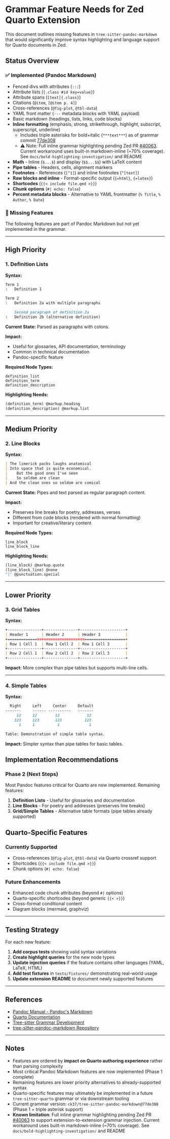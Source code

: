 # Grammar Feature Needs for Zed Quarto Extension

This document outlines missing features in `tree-sitter-pandoc-markdown` that would significantly improve syntax highlighting and language support for Quarto documents in Zed.

## Status Overview

### ✅ Implemented (Pandoc Markdown)
- Fenced divs with attributes (`:::`)
- Attribute lists (`{.class #id key=value}`)
- Attribute spans (`[text]{.class}`)
- Citations (`@item`, `[@item p. 4]`)
- Cross-references (`@fig-plot`, `@tbl-data`)
- YAML front matter (`---` metadata blocks with YAML payload)
- Basic markdown (headings, lists, links, code blocks)
- **Inline formatting** (emphasis, strong, strikethrough, highlight, subscript, superscript, underline)
  - Includes triple asterisks for bold+italic (`***text***`) as of grammar commit [77de308](https://github.com/ck37/tree-sitter-pandoc-markdown/commit/77de308d04c994a2a3fa2056e66fae6a5630fb87)
  - ⚠️ Note: Full inline grammar highlighting pending Zed PR [#40063](https://github.com/zed-industries/zed/pull/40063). Current workaround uses built-in markdown-inline (~70% coverage). See `docs/bold-highlighting-investigation/` and README
- **Math** - Inline (`$...$`) and display (`$$...$$`) with LaTeX content
- **Pipe tables** - Headers, cells, alignment markers
- **Footnotes** - References (`[^1]`) and inline footnotes (`^[text]`)
- **Raw blocks and inline** - Format-specific output (`{=html}`, `{=latex}`)
- **Shortcodes** (`{{< include file.qmd >}}`)
- **Chunk options** (`#| echo: false`)
- **Percent metadata blocks** - Alternative to YAML frontmatter (`% Title`, `% Author`, `% Date`)

### 🔴 Missing Features

The following features are part of Pandoc Markdown but not yet implemented in the grammar.

---

## High Priority

### 1. Definition Lists

**Syntax:**
```markdown
Term 1
:   Definition 1

Term 2
:   Definition 2a with multiple paragraphs

    Second paragraph of definition 2a
:   Definition 2b (alternative definition)
```

**Current State:** Parsed as paragraphs with colons.

**Impact:**
- Useful for glossaries, API documentation, terminology
- Common in technical documentation
- Pandoc-specific feature

**Required Node Types:**
```
definition_list
definition_term
definition_description
```

**Highlighting Needs:**
```scheme
(definition_term) @markup.heading
(definition_description) @markup.list
```

---

## Medium Priority

### 2. Line Blocks

**Syntax:**
```markdown
| The limerick packs laughs anatomical
| Into space that is quite economical.
|    But the good ones I've seen
|    So seldom are clean
| And the clean ones so seldom are comical
```

**Current State:** Pipes and text parsed as regular paragraph content.

**Impact:**
- Preserves line breaks for poetry, addresses, verses
- Different from code blocks (rendered with normal formatting)
- Important for creative/literary content

**Required Node Types:**
```
line_block
line_block_line
```

**Highlighting Needs:**
```scheme
(line_block) @markup.quote
(line_block_line) @none
"|" @punctuation.special
```

---

## Lower Priority

### 3. Grid Tables

**Syntax:**
```markdown
+---------------+---------------+--------------------+
| Header 1      | Header 2      | Header 3           |
+===============+===============+====================+
| Row 1 Cell 1  | Row 1 Cell 2  | Row 1 Cell 3       |
+---------------+---------------+--------------------+
| Row 2 Cell 1  | Row 2 Cell 2  | Row 2 Cell 3       |
+---------------+---------------+--------------------+
```

**Impact:** More complex than pipe tables but supports multi-line cells.

---

### 4. Simple Tables

**Syntax:**
```markdown
  Right     Left     Center     Default
-------     ------ ----------   -------
     12     12        12            12
    123     123       123          123
      1     1          1             1

Table: Demonstration of simple table syntax.
```

**Impact:** Simpler syntax than pipe tables for basic tables.


## Implementation Recommendations

### Phase 2 (Next Steps)

Most Pandoc features critical for Quarto are now implemented. Remaining features:

1. **Definition Lists** - Useful for glossaries and documentation
2. **Line Blocks** - For poetry and addresses (preserves line breaks)
3. **Grid/Simple Tables** - Alternative table formats (pipe tables already supported)

## Quarto-Specific Features

### Currently Supported
- Cross-references (`@fig-plot`, `@tbl-data`) via Quarto crossref support
- Shortcodes (`{{< include file.qmd >}}`)
- Chunk options (`#| echo: false`)

### Future Enhancements
- Enhanced code chunk attributes (beyond `#|` options)
- Quarto-specific shortcodes (beyond generic `{{< >}}`)
- Cross-format conditional content
- Diagram blocks (mermaid, graphviz)

---

## Testing Strategy

For each new feature:

1. **Add corpus tests** showing valid syntax variations
2. **Create highlight queries** for the new node types
3. **Update injection queries** if the feature contains other languages (YAML, LaTeX, HTML)
4. **Add test fixtures** in `tests/fixtures/` demonstrating real-world usage
5. **Update extension README** to document newly supported features

---

## References

- [Pandoc Manual - Pandoc's Markdown](https://pandoc.org/MANUAL.html#pandocs-markdown)
- [Quarto Documentation](https://quarto.org/docs/guide/)
- [Tree-sitter Grammar Development](https://tree-sitter.github.io/tree-sitter/creating-parsers)
- [tree-sitter-pandoc-markdown Repository](https://github.com/ck37/tree-sitter-pandoc-markdown)

---

## Notes

- Features are ordered by **impact on Quarto authoring experience** rather than parsing complexity
- Most critical Pandoc Markdown features are now implemented (Phase 1 complete)
- Remaining features are lower priority alternatives to already-supported syntax
- Quarto-specific features may ultimately be implemented in a future `tree-sitter-quarto` grammar or via downstream tooling
- Current grammar version: `ck37/tree-sitter-pandoc-markdown@77de308` (Phase 1 + triple asterisk support)
- **Known limitation**: Full inline grammar highlighting pending Zed PR [#40063](https://github.com/zed-industries/zed/pull/40063) to support extension-to-extension grammar injection. Current workaround uses built-in markdown-inline (~70% coverage). See `docs/bold-highlighting-investigation/` and README
